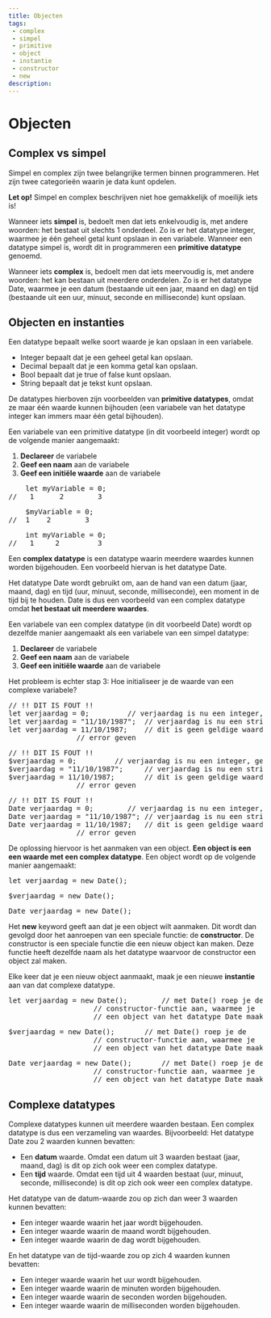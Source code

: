 ```yaml
---
title: Objecten
tags: 
 - complex
 - simpel
 - primitive
 - object
 - instantie
 - constructor
 - new
description: 
---
```


# Objecten

## Complex vs simpel

Simpel en complex zijn twee belangrijke termen binnen programmeren. Het zijn twee categorieën waarin je data kunt opdelen.

**Let op!** Simpel en complex beschrijven niet hoe gemakkelijk of moeilijk iets is!

Wanneer iets **simpel** is, bedoelt men dat iets enkelvoudig is, met andere woorden: het bestaat uit slechts 1 onderdeel. Zo is er het datatype integer, waarmee je één geheel getal kunt opslaan in een variabele.
Wanneer een datatype simpel is, wordt dit in programmeren een **primitive datatype** genoemd.

Wanneer iets **complex** is, bedoelt men dat iets meervoudig is, met andere woorden: het kan bestaan uit meerdere onderdelen. Zo is er het datatype Date, waarmee je een datum (bestaande uit een jaar, maand en dag) en tijd (bestaande uit een uur, minuut, seconde en milliseconde) kunt opslaan.

## Objecten en instanties

Een datatype bepaalt welke soort waarde je kan opslaan in een variabele. 

 - Integer bepaalt dat je een geheel getal kan opslaan.
 - Decimal bepaalt dat je een komma getal kan opslaan.
 - Bool bepaalt dat je true of false kunt opslaan.
 - String bepaalt dat je tekst kunt opslaan.

De datatypes hierboven zijn voorbeelden van **primitive datatypes**, omdat ze maar één waarde kunnen bijhouden (een variabele van het datatype integer kan immers maar één getal bijhouden).

Een variabele van een primitive datatype (in dit voorbeeld integer) wordt op de volgende manier aangemaakt:

 1. **Declareer** de variabele
 2. **Geef een naam** aan de variabele
 3. **Geef een initiële waarde** aan de variabele

<pre class="prettyprint linenums lang lang-JS">
    let myVariable = 0;
//   1	    2	     3
</pre>
<pre class="prettyprint linenums lang lang-PHP">
    $myVariable = 0;
//  1    2        3
</pre>
<pre class="prettyprint linenums lang lang-CS">
    int myVariable = 0;
//   1	   2	     3
</pre>

Een **complex datatype** is een datatype waarin meerdere waardes kunnen worden bijgehouden. Een voorbeeld hiervan is het datatype Date.

Het datatype Date wordt gebruikt om, aan de hand van een datum (jaar, maand, dag) en tijd (uur, minuut, seconde, milliseconde), een moment in de tijd bij te houden. Date is dus een voorbeeld van een complex datatype omdat **het bestaat uit meerdere waardes**.

Een variabele van een complex datatype (in dit voorbeeld Date) wordt op dezelfde manier aangemaakt als een variabele van een simpel datatype:

 1. **Declareer** de variabele
 2. **Geef een naam** aan de variabele
 3. **Geef een initiële waarde** aan de variabele

 Het probleem is echter stap 3: Hoe initialiseer je de waarde van een complexe variabele?
 
<pre class="prettyprint linenums lang lang-JS">
// !! DIT IS FOUT !!
let verjaardag = 0; 		// verjaardag is nu een integer, geen Date
let verjaardag = "11/10/1987";	// verjaardag is nu een string, geen Date
let verjaardag = 11/10/1987; 	// dit is geen geldige waarde, en zal dus een
				// error geven
</pre>
<pre class="prettyprint linenums lang lang-PHP">
// !! DIT IS FOUT !!
$verjaardag = 0; 		 // verjaardag is nu een integer, geen Date
$verjaardag = "11/10/1987"; 	// verjaardag is nu een string, geen Date
$verjaardag = 11/10/1987;   	// dit is geen geldige waarde, en zal dus een
				// error geven
</pre>
<pre class="prettyprint linenums lang lang-CS">
// !! DIT IS FOUT !!
Date verjaardag = 0; 		// verjaardag is nu een integer, geen Date
Date verjaardag = "11/10/1987"; // verjaardag is nu een string, geen Date
Date verjaardag = 11/10/1987;   // dit is geen geldige waarde, en zal dus een
				// error geven
</pre>

De oplossing hiervoor is het aanmaken van een object. **Een object is een een waarde met een complex datatype**. Een object wordt op de volgende manier aangemaakt:

<pre class="prettyprint linenums lang lang-JS">
let verjaardag = new Date();
</pre>
<pre class="prettyprint linenums lang lang-PHP">
$verjaardag = new Date();
</pre>
<pre class="prettyprint linenums lang lang-CS">
Date verjaardag = new Date();
</pre>

Het **new** keyword geeft aan dat je een object wilt aanmaken. Dit wordt dan gevolgd door het aanroepen van een speciale functie: de **constructor**. De constructor is een speciale functie die een nieuw object kan maken. Deze functie heeft dezelfde naam als het datatype waarvoor de constructor een object zal maken.

Elke keer dat je een nieuw object aanmaakt, maak je een nieuwe **instantie** aan van dat complexe datatype. 

<pre class="prettyprint linenums lang lang-JS">
let verjaardag = new Date();		// met Date() roep je de 
					// constructor-functie aan, waarmee je 
					// een object van het datatype Date maakt
</pre>
<pre class="prettyprint linenums lang lang-PHP">
$verjaardag = new Date();		// met Date() roep je de 
					// constructor-functie aan, waarmee je 
					// een object van het datatype Date maakt
</pre>
<pre class="prettyprint linenums lang lang-CS">
Date verjaardag = new Date();		// met Date() roep je de 
					// constructor-functie aan, waarmee je 
					// een object van het datatype Date maakt
</pre>

## Complexe datatypes

Complexe datatypes kunnen uit meerdere waarden bestaan. Een complex datatype is dus een verzameling van waardes. Bijvoorbeeld: Het datatype Date zou 2 waarden kunnen bevatten:

 - Een **datum** waarde. Omdat een datum uit 3 waarden bestaat (jaar, maand, dag) is dit op zich ook weer een complex datatype.
 - Een **tijd** waarde. Omdat een tijd uit 4 waarden bestaat (uur, minuut, seconde, milliseconde) is dit op zich ook weer een complex datatype.

Het datatype van de datum-waarde zou op zich dan weer 3 waarden kunnen bevatten:

 - Een integer waarde waarin het jaar wordt bijgehouden. 
 - Een integer waarde waarin de maand wordt bijgehouden. 
 - Een integer waarde waarin de dag wordt bijgehouden. 

En het datatype van de tijd-waarde zou op zich 4 waarden kunnen bevatten:

 - Een integer waarde waarin het uur wordt bijgehouden. 
 - Een integer waarde waarin de minuten worden bijgehouden. 
 - Een integer waarde waarin de seconden worden bijgehouden. 
 - Een integer waarde waarin de milliseconden worden bijgehouden. 
